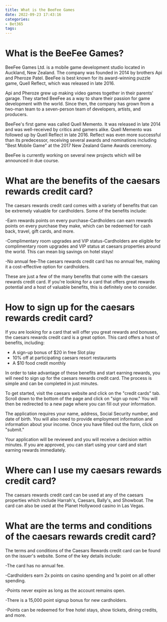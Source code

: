 ```yaml
---
title: What is the BeeFee Games 
date: 2022-09-23 17:43:16
categories:
- Bet365
tags:
---
```



#  What is the BeeFee Games? 

BeeFee Games Ltd. is a mobile game development studio located in Auckland, New Zealand. The company was founded in 2014 by brothers Api and Pheroze Patel. BeeFee is best known for its award-winning puzzle game, Quell Reflect, which was released in late 2016.

Api and Pheroze grew up making video games together in their parents' garage. They started BeeFee as a way to share their passion for game development with the world. Since then, the company has grown from a two-man team to a seven-person team of developers, artists, and producers.

BeeFee's first game was called Quell Memento. It was released in late 2014 and was well-received by critics and gamers alike. Quell Memento was followed up by Quell Reflect in late 2016. Reflect was even more successful than its predecessor, receiving several awards and nominations including "Best Mobile Game" at the 2017 New Zealand Game Awards ceremony.

 BeeFee is currently working on several new projects which will be announced in due course.

#  What are the benefits of the caesars rewards credit card? 

The caesars rewards credit card comes with a variety of benefits that can be extremely valuable for cardholders. Some of the benefits include:

-Earn rewards points on every purchase-Cardholders can earn rewards points on every purchase they make, which can be redeemed for cash back, travel, gift cards, and more.

-Complimentary room upgrades and VIP status-Cardholders are eligible for complimentary room upgrades and VIP status at caesars properties around the world. This can mean big savings on hotel stays!

-No annual fee-The caesars rewards credit card has no annual fee, making it a cost-effective option for cardholders.

These are just a few of the many benefits that come with the caesars rewards credit card. If you're looking for a card that offers great rewards potential and a host of valuable benefits, this is definitely one to consider.

#  How to sign up for the caesars rewards credit card? 

If you are looking for a card that will offer you great rewards and bonuses, the caesars rewards credit card is a great option. This card offers a host of benefits, including: 

- A sign-up bonus of $20 in free Slot play
- 10% off at participating caesars resort restaurants
- A $10 food credit monthly

In order to take advantage of these benefits and start earning rewards, you will need to sign up for the caesars rewards credit card. The process is simple and can be completed in just minutes. 

To get started, visit the caesars website and click on the "credit cards" tab. Scroll down to the bottom of the page and click on "sign up now." You will then be redirected to a new page where you can fill out your information. 

The application requires your name, address, Social Security number, and date of birth. You will also need to provide employment information and information about your income. Once you have filled out the form, click on "submit." 

Your application will be reviewed and you will receive a decision within minutes. If you are approved, you can start using your card and start earning rewards immediately.

#  Where can I use my caesars rewards credit card? 

The caesars rewards credit card can be used at any of the caesars properties which include Harrah's, Caesars, Bally's, and Showboat. The card can also be used at the Planet Hollywood casino in Las Vegas.

#  What are the terms and conditions of the caesars rewards credit card?

The terms and conditions of the Caesars Rewards credit card can be found on the issuer's website. Some of the key details include:

-The card has no annual fee.

-Cardholders earn 2x points on casino spending and 1x point on all other spending.

-Points never expire as long as the account remains open.

-There is a 15,000 point signup bonus for new cardholders.

-Points can be redeemed for free hotel stays, show tickets, dining credits, and more.